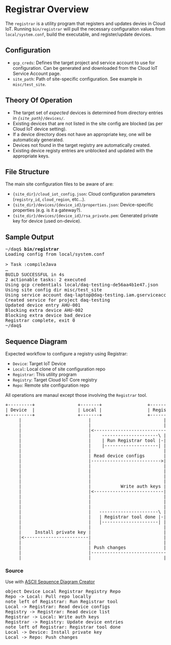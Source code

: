 # Registrar Overview

The `registrar` is a utility program that registers and updates devies in Cloud IoT.
Running `bin/registrar` will pull the necessary configuraiton values from `local/system.conf`,
build the executable, and register/update devices.

## Configuration

* `gcp_creds`: Defines the target project and service account to use for configuration.
Can be generated and downloaded from the Cloud IoT Service Account page.
* `site_path`: Path of site-specific configuration. See example in `misc/test_site`.

## Theory Of Operation

* The target set of _expected_ devices is determined from directory entries in
<code>_{site_path}_/devices/</code>.
* Existing devices that are not listed in the site config are blocked (as per
Cloud IoT device setting).
* If a device directory does not have an appropriate key, one will be automaticaly generated.
* Devices not found in the target registry are automatically created.
* Existing device registy entries are unblocked and updated with the appropriate keys.

## File Structure

The main site configuration files to be aware of are:

* `{site_dir}/cloud_iot_config.json`: Cloud configuration parameters (`registry_id`, `cloud_region`, etc...).
* `{site_dir}/devices/{device_id}/properties.json`: Device-specific properties (e.g. is it a gateway?).
* `{site_dir}/devices/{device_id}/rsa_private.pem`: Generated private key for device (used on-device).

## Sample Output

<pre>
~/daq$ <b>bin/registrar</b>
Loading config from local/system.conf

> Task :compileJava 
&hellip;
BUILD SUCCESSFUL in 4s
2 actionable tasks: 2 executed
Using gcp credentials local/daq-testing-de56aa4b1e47.json
Using site config dir misc/test_site
Using service account daq-laptop@daq-testing.iam.gserviceaccount.com/null
Created service for project daq-testing
Updated device entry AHU-001
Blocking extra device AHU-002
Blocking extra device bad_device
Registrar complete, exit 0
~/daq$ 
</pre>

## Sequence Diagram

Expected workflow to configure a registry using Registrar:

* `Device`: Target IoT Device
* `Local`: Local clone of site configuration repo
* `Registrar`: This utility program
* `Registry`: Target Cloud IoT Core registry
* `Repo`: Remote site configuration repo

All operations are manaul except those involving the `Registrar` tool.

<pre>
+---------+                +-------+                 +-----------+                 +-----------+ +-------+
| Device  |                | Local |                 | Registrar |                 | Registry  | | Repo  |
+---------+                +-------+                 +-----------+                 +-----------+ +-------+
     |                         |                           |                             |           |
     |                         |                           |                       Pull repo locally |
     |                         |<--------------------------------------------------------------------|
     |                         |    ---------------------\ |                             |           |
     |                         |    | Run Registrar tool |-|                             |           |
     |                         |    |--------------------| |                             |           |
     |                         |                           |                             |           |
     |                         | Read device configs       |                             |           |
     |                         |-------------------------->|                             |           |
     |                         |                           |                             |           |
     |                         |                           |            Read device list |           |
     |                         |                           |<----------------------------|           |
     |                         |                           |                             |           |
     |                         |           Write auth keys |                             |           |
     |                         |<--------------------------|                             |           |
     |                         |                           |                             |           |
     |                         |                           | Update device entries       |           |
     |                         |                           |---------------------------->|           |
     |                         |   ----------------------\ |                             |           |
     |                         |   | Registrar tool done |-|                             |           |
     |                         |   |---------------------| |                             |           |
     |                         |                           |                             |           |
     |     Install private key |                           |                             |           |
     |<------------------------|                           |                             |           |
     |                         |                           |                             |           |
     |                         | Push changes              |                             |           |
     |                         |-------------------------------------------------------------------->|
     |                         |                           |                             |           |
</pre>

### Source

Use with [ASCII Sequence Diagram Creator](https://textart.io/sequence#)

<pre>
object Device Local Registrar Registry Repo
Repo -> Local: Pull repo locally
note left of Registrar: Run Registrar tool
Local -> Registrar: Read device configs
Registry -> Registrar: Read device list
Registrar -> Local: Write auth keys
Registrar -> Registry: Update device entries
note left of Registrar: Registrar tool done
Local -> Device: Install private key
Local -> Repo: Push changes
</pre>
